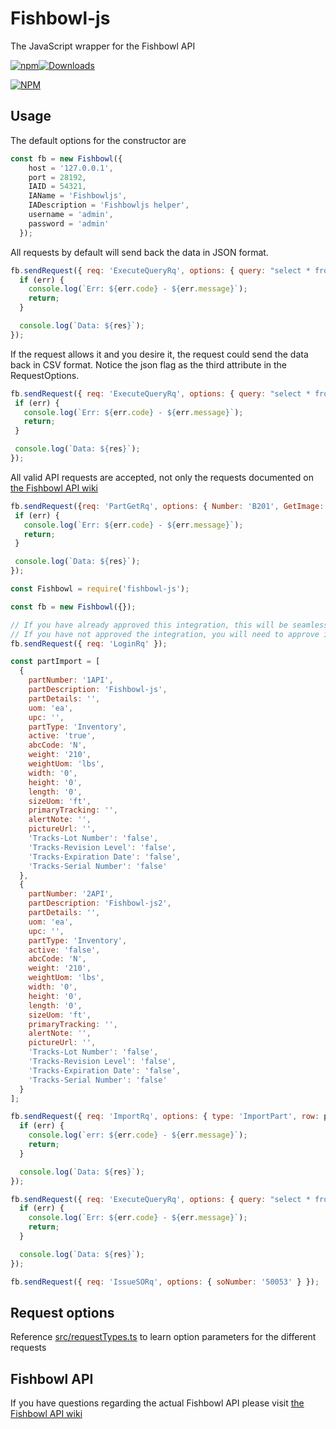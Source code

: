 # Fishbowl-js
The JavaScript wrapper for the Fishbowl API

[![npm](https://img.shields.io/npm/v/fishbowl-js.svg?color=orange&style=flat-square)](https://www.npmjs.com/package/fishbowl-js)[![Downloads](https://img.shields.io/npm/dt/fishbowl-js.svg?style=flat-square)](https://npmcharts.com/compare/fishbowl-js?minimal=true)

[![NPM](https://nodei.co/npm/fishbowl-js.png?downloads=true&downloadRank=true)](https://nodei.co/npm/fishbowl-js/)

## Usage
The default options for the constructor are 
```javascript
const fb = new Fishbowl({
    host = '127.0.0.1',
    port = 28192,
    IAID = 54321,
    IAName = 'Fishbowljs',
    IADescription = 'Fishbowljs helper',
    username = 'admin',
    password = 'admin'
  });
```

All requests by default will send back the data in JSON format.
```javascript
fb.sendRequest({ req: 'ExecuteQueryRq', options: { query: "select * from part where num='B201'" } }, (err, res) => {
  if (err) {
    console.log(`Err: ${err.code} - ${err.message}`);
    return;
  }

  console.log(`Data: ${res}`);
});
```

 If the request allows it and you desire it, the request could send the data back in CSV format. Notice the json flag as the third attribute in the RequestOptions.
 ```javascript
fb.sendRequest({ req: 'ExecuteQueryRq', options: { query: "select * from part where num='B201'" }, json: false }, (err, res) => {
  if (err) {
    console.log(`Err: ${err.code} - ${err.message}`);
    return;
  }

  console.log(`Data: ${res}`);
});
 ```

 All valid API requests are accepted, not only the requests documented on [the Fishbowl API wiki](https://www.fishbowlinventory.com/wiki/Fishbowl_API)
 ```javascript
 fb.sendRequest({req: 'PartGetRq', options: { Number: 'B201', GetImage: false }}, (err, res) => {
  if (err) {
    console.log(`Err: ${err.code} - ${err.message}`);
    return;
  }

  console.log(`Data: ${res}`);
});
 ```

```javascript
const Fishbowl = require('fishbowl-js');

const fb = new Fishbowl({});

// If you have already approved this integration, this will be seamless.
// If you have not approved the integration, you will need to approve it and then send the login request again.
fb.sendRequest({ req: 'LoginRq' });

const partImport = [
  {
    partNumber: '1API',
    partDescription: 'Fishbowl-js',
    partDetails: '',
    uom: 'ea',
    upc: '',
    partType: 'Inventory',
    active: 'true',
    abcCode: 'N',
    weight: '210',
    weightUom: 'lbs',
    width: '0',
    height: '0',
    length: '0',
    sizeUom: 'ft',
    primaryTracking: '',
    alertNote: '',
    pictureUrl: '',
    'Tracks-Lot Number': 'false',
    'Tracks-Revision Level': 'false',
    'Tracks-Expiration Date': 'false',
    'Tracks-Serial Number': 'false'
  },
  {
    partNumber: '2API',
    partDescription: 'Fishbowl-js2',
    partDetails: '',
    uom: 'ea',
    upc: '',
    partType: 'Inventory',
    active: 'false',
    abcCode: 'N',
    weight: '210',
    weightUom: 'lbs',
    width: '0',
    height: '0',
    length: '0',
    sizeUom: 'ft',
    primaryTracking: '',
    alertNote: '',
    pictureUrl: '',
    'Tracks-Lot Number': 'false',
    'Tracks-Revision Level': 'false',
    'Tracks-Expiration Date': 'false',
    'Tracks-Serial Number': 'false'
  }
];

fb.sendRequest({ req: 'ImportRq', options: { type: 'ImportPart', row: partImport } }, (err, res) => {
  if (err) {
    console.log(`err: ${err.code} - ${err.message}`);
    return;
  }

  console.log(`Data: ${res}`);
});

fb.sendRequest({ req: 'ExecuteQueryRq', options: { query: "select * from part where num='B201' or num='B202' or num='1API'" }, json: false }, (err, res) => {
  if (err) {
    console.log(`Err: ${err.code} - ${err.message}`);
    return;
  }

  console.log(`Data: ${res}`);
});

fb.sendRequest({ req: 'IssueSORq', options: { soNumber: '50053' } });
```

## Request options
Reference [src/requestTypes.ts](src/requestTypes.ts) to learn option parameters for the different requests

## Fishbowl API
If you have questions regarding the actual Fishbowl API please visit [the Fishbowl API wiki](https://www.fishbowlinventory.com/wiki/Fishbowl_API)